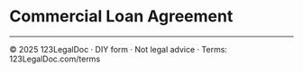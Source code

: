 # Commercial Loan Agreement

---
© 2025 123LegalDoc · DIY form · Not legal advice · Terms: 123LegalDoc.com/terms

